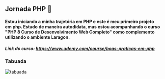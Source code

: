 ## Jornada PHP 🐘
#### Estou iniciando a minha trajetória em PHP e este é meu primeiro projeto em php. Estudo de maneira autodidata, mas estou acompanhando o curso "PHP 8 Curso de Desenvolvimento Web Completo" como complemento utilizando o ambiente Laragon.
##### Link do curso: https://www.udemy.com/course/boas-praticas-em-php

### Tabuada
![tabuada](https://github.com/dugabrielle/treino_php/assets/121505858/df9c7f01-ddf0-4f30-994f-c2c26ca6a088)


